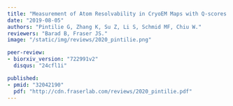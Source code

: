 ```yaml
---
title: "Measurement of Atom Resolvability in CryoEM Maps with Q-scores."
date: "2019-08-05"
authors: "Pintilie G, Zhang K, Su Z, Li S, Schmid MF, Chiu W."
reviewers: "Barad B, Fraser JS."
image: "/static/img/reviews/2020_pintilie.png"

peer-review:
- biorxiv_version: "722991v2"
  disqus: "24cfl1i"

published:
- pmid: "32042190"
  pdf: "http://cdn.fraserlab.com/reviews/2020_pintilie.pdf"
---
```

